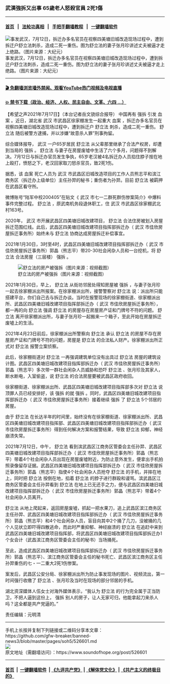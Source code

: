 ### 武漢強拆又出事 65歲老人怒殺官員 2死1傷
------------------------

#### [首页](https://github.com/gfw-breaker/banned-news3/blob/master/README.md) &nbsp;&nbsp;|&nbsp;&nbsp; [法轮功真相](https://github.com/begood0513/basic/blob/master/README.md)  &nbsp;&nbsp;|&nbsp;&nbsp; [手把手翻墙教程](https://github.com/gfw-breaker/guides/wiki)  &nbsp;&nbsp;|&nbsp;&nbsp; [一键翻墙软件](https://github.com/gfw-breaker/nogfw/blob/master/README.md)  



<div><img alt="事发武汉，7月12日，拆迁办多名官员在视察四美塘旧城改造现场过程中，遭到拆迁户舒立法刺杀，造成二死一重伤。图为舒立法的妻子张月珍讲述丈夫被逼才走上绝路。（图片来源：大纪元）" src="https://img.soundofhope.org/2021-07/1626524783509.png"/>
<br/><figcaption class="caption">
 事发武汉，7月12日，拆迁办多名官员在视察四美塘旧城改造现场过程中，遭到拆迁户舒立法刺杀，造成二死一重伤。图为舒立法的妻子张月珍讲述丈夫被逼才走上绝路。（图片来源：大纪元）
</figcaption></div><hr/>

#### [ 🎬  免翻墙浏览墙外禁闻、观看YouTube热门视频及电视直播](https://github.com/gfw-breaker/HelloWorld)

#### [ 💥  禁书下载（政治、经济、人权、民主自由、文革、六四 ...）](https://github.com/gfw-breaker/books/blob/master/README.md)

<div><div class="Content__Wrapper sc-1bvya0-0 grZQxZ">
 <p class="meta-top">
  <span class="meta">
   【希望之声2021年7月17日】（本台记者岳文骁综合报导）
  </span>
  中国再有
  <ok href="/term/10208">
   强拆
  </ok>
  引发
  <ok href="/term/17358">
   血案
  </ok>
  。近日，湖北省
  <ok href="/term/39919">
   武汉
  </ok>
  市武昌区徐家棚发生一起重大
  <ok href="/term/17358">
   血案
  </ok>
  ，拆迁办多名官员在视察四美塘旧城改造现场过程中，遭到拆迁户
  <ok href="/term/576317">
   舒立法
  </ok>
  刺杀，造成二死一重伤。
  <ok href="/term/576317">
   舒立法
  </ok>
  随后被警方逮捕，并以涉嫌“故意杀人罪”刑事拘留。
 </p>
 <p>
  综合媒体报导，
  <ok href="/term/39919">
   武汉
  </ok>
  一户65岁居民
  <ok href="/term/576317">
   舒立法
  </ok>
  从父辈那里继承了合法产权房，却遭到当局的
  <ok href="/term/10208">
   强拆
  </ok>
  。
  <ok href="/term/576317">
   舒立法
  </ok>
  与妻子在房屋废墟中生活了六个多月，问题得不到解决。7月12日与拆迁办官员发生争执，65岁老汉被4名拆迁办人员掐住脖子按在地上殴打，愤怒之下，老汉回家取刀怒杀官员，致2死1伤。
 </p>
 <div class="AD_Embed__Wrap-sc-1xslmin-0 igMuqX module desktop">
  <div>
  </div>
 </div>
 <p>
  据悉，该
  <ok href="/term/17358">
   血案
  </ok>
  死亡人员为
  <ok href="/term/39919">
   武汉
  </ok>
  市武昌区旧城改造项目的工作人员熊志平和滨江商务区（拆迁办上级单位）主任孙羿的秘书；重伤者为孙羿。目前
  <ok href="/term/576317">
   舒立法
  </ok>
  被羁押在武昌区看守所。
 </p>
 <p>
  微博账号“陆军中校200405”在贴文《
  <ok href="/term/39919">
   武汉
  </ok>
  市七一二群死群伤惨案简介》中爆料事件完整过程。
  <ok href="/term/576317">
   舒立法
  </ok>
  ，原武南机务段退休职工，住
  <ok href="/term/39919">
   武汉
  </ok>
  市武昌区徐家棚武北村163号。
 </p>
 <p>
  2020年，
  <ok href="/term/39919">
   武汉
  </ok>
  市开展武昌区四美塘旧城改建项目，
  <ok href="/term/576317">
   舒立法
  </ok>
  合法住房被划入房屋拆迁范围红线。此后，武昌区四美塘旧城改建项目指挥部拆迁办（
  <ok href="/term/39919">
   武汉
  </ok>
  市佳欣房屋拆迁事务所）始终未与
  <ok href="/term/576317">
   舒立法
  </ok>
  协商达成房屋拆迁补偿事宜。
 </p>
 <p>
  2021年1月30日，3时至4时，武昌区四美塘旧城改建项目指挥部拆迁办（
  <ok href="/term/39919">
   武汉
  </ok>
  市佳欣房屋拆迁事务所）郭晶（熊志平）带20-30社会闲杂人员和一台挖机，将
  <ok href="/term/576317">
   舒立法
  </ok>
  合法房屋（三层楼）
  <ok href="/term/10208">
   强拆
  </ok>
  。
 </p>
 <figure class="OImage__StyledFigure-sc-1lfley0-0 hHSfVg">
  <img alt="舒立法的房产被强拆（图片来源：视频截图）" src="https://img.soundofhope.org/2021-07/id13094777-3-450x236-1626524958246.jpg"/>
  <br/><figcaption>
   舒立法的房产被强拆（图片来源：视频截图）
  </figcaption>
 </figure>
 <p>
  2021年1月30日，早上，
  <ok href="/term/576317">
   舒立法
  </ok>
  从街坊邻居处得知房屋被
  <ok href="/term/10208">
   强拆
  </ok>
  ，与妻子张月珍一起去徐家棚派出所报案。在徐家棚派出所，接警警察对
  <ok href="/term/576317">
   舒立法
  </ok>
  说：派出所只能搭建平台，你们自己去与拆迁办谈。当时在报警现场的徐家棚街道、徐家棚派出所、武昌区四美塘旧城改建项目指挥部拆迁办（
  <ok href="/term/39919">
   武汉
  </ok>
  市佳欣房屋拆迁事务所），都一再的向
  <ok href="/term/576317">
   舒立法
  </ok>
  强调
  <ok href="/term/576317">
   舒立法
  </ok>
  的房屋存在房屋房产证和门牌号不符的问题。
  <ok href="/term/576317">
   舒立法
  </ok>
  离开徐家棚派出所，与妻子张月珍一起搬来一个箱子，至此开始在房屋拆迁废墟上的生活。
 </p>
 <p>
  2021年4月23日前后，徐家棚派出所警察向
  <ok href="/term/576317">
   舒立法
  </ok>
  承认
  <ok href="/term/576317">
   舒立法
  </ok>
  的房屋不存在房屋房产证和门牌号不符的问题，房屋是
  <ok href="/term/576317">
   舒立法
  </ok>
  的合法私人财产。徐家棚派出所正式对
  <ok href="/term/576317">
   舒立法
  </ok>
  报警立案侦察。
 </p>
 <p>
  此后，徐家棚街道对
  <ok href="/term/576317">
   舒立法
  </ok>
  一再强调建筑单位没有出具过
  <ok href="/term/576317">
   舒立法
  </ok>
  房屋的建筑设计图。武昌区四美塘旧城改建项目指挥部拆迁办（
  <ok href="/term/39919">
   武汉
  </ok>
  市佳欣房屋拆迁事务所）郭晶（熊志平）多次带一群社会闲杂人员威胁和恐吓
  <ok href="/term/576317">
   舒立法
  </ok>
  、张月珍及其家人，断水断电，入室偷盗，说
  <ok href="/term/576317">
   舒立法
  </ok>
  的合法房屋要被武昌区政府收回。
 </p>
 <p>
  徐家棚街道、徐家棚派出所、武昌区四美塘旧城改建项目指挥部多次对
  <ok href="/term/576317">
   舒立法
  </ok>
  说顶罪人员已经安排好，该
  <ok href="/term/10208">
   强拆
  </ok>
  的就
  <ok href="/term/10208">
   强拆
  </ok>
  。同时，武昌区四美塘旧城改建项目指挥部拆迁办（
  <ok href="/term/39919">
   武汉
  </ok>
  市佳欣房屋拆迁事务所）接着继续
  <ok href="/term/10208">
   强拆
  </ok>
  了
  <ok href="/term/576317">
   舒立法
  </ok>
  5个邻居的房屋。
 </p>
 <p>
  由于
  <ok href="/term/576317">
   舒立法
  </ok>
  在长达半年的时间里，始终没有在徐家棚街道、徐家棚派出所、武昌区四美塘旧城改建项目指挥部、武昌区四美塘旧城改建项目指挥部拆迁办（
  <ok href="/term/39919">
   武汉
  </ok>
  市佳欣房屋拆迁事务所）得到任何解决方案和报警结果，导致
  <ok href="/term/576317">
   舒立法
  </ok>
  抑郁，神经崩溃失常。
 </p>
 <p>
  2021年7月12日，中午，
  <ok href="/term/576317">
   舒立法
  </ok>
  看到滨武昌区江商务区管委会主任孙羿、武昌区四美塘旧城改建项目指挥部拆迁办（
  <ok href="/term/39919">
   武汉
  </ok>
  市佳欣房屋拆迁事务所）郭晶（熊志平）带着4个社会闲杂人员出现在房屋废墟附近，为防止意外发生，便拿出手机拍照录像留存证据。武昌区四美塘旧城改建项目指挥部拆迁办（
  <ok href="/term/39919">
   武汉
  </ok>
  市佳欣房屋拆迁事务所）郭晶（熊志平）指使4个社会闲杂人员抢夺
  <ok href="/term/576317">
   舒立法
  </ok>
  的手机，并摔在地上，同时把
  <ok href="/term/576317">
   舒立法
  </ok>
  按倒在地，掐着
  <ok href="/term/576317">
   舒立法
  </ok>
  的脖子进行群殴和谩骂。滨武昌区江商务区管委会主任孙羿看到
  <ok href="/term/576317">
   舒立法
  </ok>
  在地上已无还手之力，便与武昌区四美塘旧城改建项目指挥部拆迁办（
  <ok href="/term/39919">
   武汉
  </ok>
  市佳欣房屋拆迁事务所）郭晶（熊志平）带着4个社会闲杂人员离开。
 </p>
 <div class="AD_Embed__Wrap-sc-1xslmin-0 igMuqX module desktop">
  <div>
  </div>
 </div>
 <p>
  <ok href="/term/576317">
   舒立法
  </ok>
  从地上爬起来，返回房屋废墟，抓起一把水果刀，追上武昌区滨江商务区主任孙羿、武昌区四美塘旧城改建项目指挥部拆迁办（
  <ok href="/term/39919">
   武汉
  </ok>
  市佳欣房屋拆迁事务所）郭晶（熊志平）和4个社会闲杂人员，盲目向其中2个捅了几刀，没被捅的几个人见状立即吓得四散逃命，而此时严重抑郁、神经崩溃的
  <ok href="/term/576317">
   舒立法
  </ok>
  在追赶中来到武昌区四美塘旧城改建项目指挥部，将武昌区四美塘旧城改建项目指挥部拆迁办1个女会计（武昌滨江商务区管委会主任的秘书）当场捅死。
 </p>
 <p>
  至此，造成武昌区四美塘旧城改建项目指挥部拆迁办（
  <ok href="/term/39919">
   武汉
  </ok>
  市佳欣房屋拆迁事务所）郭晶（熊志平）、滨江商务区管委会主任的秘书死亡、武昌区滨江商务区主任孙羿重伤的七・一二重大2死1伤惨案。
 </p>
 <p>
  案发后，武昌区公安分局、徐家棚派出所为防止事发现场的图片、视频流出，第一时间强行收缴了
  <ok href="/term/576317">
   舒立法
  </ok>
  、张月珍及当时在现场的部分邻居的手机。
 </p>
 <p>
  湖北资深媒体人伍女士对海外媒体表示，“我认为
  <ok href="/term/576317">
   舒立法
  </ok>
  的行为完全属于正当防卫，不把人逼到这份上，
  <ok href="/term/10208">
   强拆
  </ok>
  别人的房子，让人无家可归，他能拿起刀来杀人吗？这全都是共产党逼的。”
 </p>
 <p class="meta-btm">
  责任编辑：元明清
 </p>
</div>
</div>
<hr/>
手机上长按并复制下列链接或二维码分享本文章：<br/>
https://github.com/gfw-breaker/banned-news3/blob/master/pages/soh5/526601.md <br/>
<a href='https://github.com/gfw-breaker/banned-news3/blob/master/pages/soh5/526601.md'><img src='https://github.com/gfw-breaker/banned-news3/blob/master/pages/soh5/526601.md.png'/></a> <br/>
原文地址（需翻墙访问）：https://www.soundofhope.org/post/526601


------------------------
#### [首页](https://github.com/gfw-breaker/banned-news3/blob/master/README.md) &nbsp;|&nbsp; [一键翻墙软件](https://github.com/gfw-breaker/nogfw/blob/master/README.md) &nbsp;| [《九评共产党》](https://github.com/gfw-breaker/9ping.md/blob/master/README.md#九评之一评共产党是什么) | [《解体党文化》](https://github.com/gfw-breaker/jtdwh.md/blob/master/README.md) | [《共产主义的终极目的》](https://github.com/gfw-breaker/gczydzjmd.md/blob/master/README.md)


<img src='http://gfw-breaker.win/banned-news3/pages/soh5/526601.md' width='0px' height='0px'/>